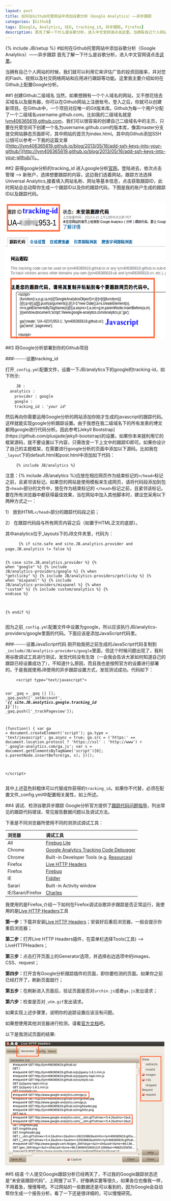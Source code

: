 ```yaml
---
layout: post
title: 如何在Github托管网站中添加谷歌分析（Google Analytics）——异步跟踪
categories: [Github]
tags: [Google, Analytics, SEO, tracking_id, 异步跟踪, Firefox]
description: 首先了解一下什么是谷歌分析，进入中文官网请点击这里。当拥有自己个人网站的时候，我们就可以利用它来评估广告的投资回报率，并对您的Flash、视频以及社交网络网站和应用进行跟踪等功能。这里我主要介绍如何在Github上配置Google分析
---
```

{% include JB/setup %}
#如何在Github托管网站中添加谷歌分析（Google Analytics）——异步跟踪
首先了解一下什么是谷歌分析，进入中文官网请点击[这里](http://www.google.cn/intl/zh-CN/analytics/)。

当拥有自己个人网站的时候，我们就可以利用它来评估广告的投资回报率，并对您的Flash、视频以及社交网络网站和应用进行跟踪等功能。这里我主要介绍如何在Github上配置Google分析。

##1 创建Github二级域名
当然，如果想拥有一个个人域名的网站，又不想花钱去买域名以及服务器，你可以在Github网站上注册账号。登入之后，你就可以创建新项目。在Github中，一个项目对应唯一的Git版本库。Github为每一个用户分配了一个二级域名username.github.com。比如我的二级域名就是[lym406365619.github.com](http://lym406365619.github.io)，我们可以很容易的创建自己二级域名中的主页，只要在托管空间下创建一个名为username.github.com的版本库，像其master分支提交网站静态页面即可，其中网站的首页为index.html。其中向Github添加SSH公钥可以参考一下我的这篇文章([http://lym406365619.github.io/blog/2013/05/16/add-ssh-keys-into-your-github/](http://lym406365619.github.io/blog/2013/05/16/add-ssh-keys-into-your-github/))。

##2 获得google分析的tracking_id
进入google分析[官网](http://www.google.cn/intl/zh-CN/analytics/)。登陆进去，依次点击管理 --> 新账户，选择想要跟踪的内容，这边我们选着网站，跟踪方法选择Universal Analytics,接着填入网站名称、网址等基本信息，点击获取跟踪ID，此时网站会总动帮你生成一个跟踪ID以及你的跟踪代码，下图是我的账户生成的跟踪ID以及跟踪代码。

<img src="/img/blog/google_analytics.png" width="578px" height="431px" class="pic" alt="谷歌分析ID以及跟踪代码"></img>

##3 将Google分析部署到你的Github项目

###------设置tracking_id

打开<code class="cd">&#95;config.yml</code>配置文件，设置一下JB/analytics下的google的tracking-id，如下所示:
<div class="highlight">
  <pre>
    <code class="text">JB :
  analytics :
    provider : google 
    google : 
    tracking_id : '<em>your id</em>'</code></pre>
</div>
然后再向你需要运用Google分析的网站添加你刚才生成的javascript的跟踪代码。这样就能实现google分析跟踪设置。由于我想在我二级域名下的所有发表的博文都用google进行代码分析。因此参考[Jekyll Bootstrap](https://github.com/plusjade/jekyll-bootstrap)的设置，如果你本来就利用它的框架源码，就不要设置以下内容，只需改变一下上文中的跟踪ID即可。如果你设计了自己的主题框架，在需要进行google分析的页面中添加以下源码。比如我在<code class="cd">&#95;layout</code>下的default.html和post.html中添加如下代码：

<div class="highlight">
  <pre>
    <code class="text">&#123;% include JB/analytics %}</code></pre>
</div>

注意：&#123;% include JB/analytics %}应放在相应网页作为结束标记的<code class="cd">&#60;/head></code>标记之前，且紧邻该标记。如果您的网站是使用模板来生成网页，请将代码段添加到包含<code class="cd">&#60;head></code>部分的文件中，放在作为结束标记的 <code class="cd">&#60;/head></code>标记之前，且紧邻该标记。要在所有浏览器中都获得最佳效果，当在网站中加入其他脚本时，建议您采用以下两种方式之一：

1） 放到HTML<code class="cd">&#60;/head></code>部分的跟踪代码段之前；

2） 在跟踪代码段与所有网页内容之后（如置于HTML正文的底部）。

其中analytics位于_layouts下的JB文件夹里，代码为：
<div class="highlight">
  <pre>
     <code class="text">&#123;% <span class="ck">if</span> site.safe and site.JB.analytics.provider and page.JB.analytics != false %}

  &#123;% <span class="ck">case</span> site.JB.analytics.provider %}
  &#123;% <span class="ck">when</span> "google" %}
    &#123;% include JB/analytics-providers/google %}
  &#123;% <span class="ck">when</span> "getclicky" %}
    &#123;% include JB/analytics-providers/getclicky %}
  &#123;% <span class="ck">when</span> "mixpanel" %}
    &#123;% include JB/analytics-providers/mixpanel %}
  &#123;% <span class="ck">when</span> "custom" %}
    &#123;% include custom/analytics %}
  &#123;% <span class="ck">endcase</span> %}

&#123;% <span class="ck">endif</span> %}</code></pre>
</div>
因为之前<code class="cd">&#95;config.yml</code>配置文件中设置为google，所以应该执行JB/analytics-providers/google里面的代码。下面应该是添加JavaScript代码里。

###------设置JavaScript代码
刚开始我把之前生成的JavaScript代码复制到<code class="cd">&#95;include/JB/analytics-providers/google</code>里面，但这个时候问题出现了，我利用谷歌调试工具进行测试，发现代码没有生效（一会我会告诉大家如何知道自己的跟踪已经设置成功了），不知道什么原因，而且我也是按照官方的设置进行部署的。于是我就使用JB使用的异步跟踪设置方式，发现测试成功。代码如下：
<div class="highlight">
  <pre>
    <code class="text">&#60;script type="text/javascript">

  <span class="jk">var</span> _gaq = _gaq || [];
  _gaq.<span class="jm">push</span>([<span class="jv">'_setAccount'</span>, <span class="jv">'<strong><i>&#123;{ site.JB.analytics.google.tracking_id }}</i></strong>'</span>]);
  _gaq.<span class="jm">push</span>(['_trackPageview']);

  (<span class="jk">function</span>() {
    <span class="jk">var</span> ga = document.<span class="jm">createElement</span>('script'); ga.type = 'text/javascript'; ga.async = true;
    ga.src = ('https:' == document.location.protocol ? 'https://ssl' : 'http://www') + '.google-analytics.com/ga.js';
    <span class="jk">var</span> s = document.getElementsByTagName('script')[0]; s.parentNode.insertBefore(ga, s);
  })();

&#60;/script></code></pre>
</div>
其中上述蓝色斜粗体可以代替成你获得的<code class="cd">tracking_id</code>。如果你不代替，必须在配置文件_config.yml中配置相关属性，如上所述。

##4 调试、检测谷歌异步跟踪
Google分析官方提供了[跟踪代码问题指导](https://developers.google.com/analytics/resources/articles/gaTrackingTroubleshooting?hl=zh-CN)，列出常见的跟踪代码错误、常见报告数据问题以及调试方法。

下表是不同浏览器所使用不同的测测试调试工具：

浏览器 | 调试工具
:------|:----------
All | [Firebug Lite](http://getfirebug.com/firebuglite)
Chrome | [Google Analytics Tracking Code Debugger](https://chrome.google.com/extensions/detail/jnkmfdileelhofjcijamephohjechhna)
Chrome | Built-in Developer Tools (e.g. [Resources](http://www.chromium.org/devtools/google-chrome-developer-tools-tutorial#resources))
Firefox | [Live HTTP Headers](http://livehttpheaders.mozdev.org/installation.html)
Firefox | [Firebug](https://addons.mozilla.org/en-US/firefox/addon/1843)
IE | [Fiddler](http://www.fiddlertool.com/fiddler/)
Sarari | Built-in Activity window
IE/Sarari/Firefox | [Charles](http://www.xk72.com/charles/download.php)

我使用的是Firefox,介绍一下如何在Firefox调试谷歌异步跟踪是否正常运行，我使用的是[Live HTTP Headers](http://livehttpheaders.mozdev.org/installation.html)工具

<strong>第一步：</strong>下载并安装[Live HTTP Headers](http://livehttpheaders.mozdev.org/installation.html)；安装好后重启浏览器，一般会提示你重启浏览器；

<strong>第二步：</strong>打开Live HTTP Headers插件，在菜单栏选择Tools(工具) --> LiveHTTPHeaders；

<strong>第三步：</strong>点击打开页面上的Generator选项，并选择右边选项中的images、CSS、request；

<strong>第四步：</strong>打开含有Google分析跟踪插件的页面，即你要检测的页面。如果你之前已经打开了，刷新页面就行；

<strong>第五步：</strong>在刷新进入页面后，验证页面是否对<code class="cd">urchin.js</code>或者<code class="cd">ga.js</code>发出请求；

<strong>第六步：</strong>检查是否对<code class="cd">_utm.gif</code>发出请求。

如果实现上述步骤里，说明你的追踪设置应该没有问题。

如果想使用其他浏览器进行检测，请看[官方文档](https://developers.google.com/analytics/resources/articles/gaTrackingTroubleshooting?hl=zh-CN)吧。

以下是我测试页面的结果:

<img src="/img/blog/google_tracking.png" width="500px" height="387" alt="Google跟踪分析调试结果" class="pic"></img>

##5 结语
个人提交Google跟踪分析已经两天了，不过我的Google跟踪状态还是“未安装跟踪代码”，上网搜了以下，好像确实要等很久，如果各位也像我一样，不用着急，慢慢等吧。不过网站的一些数据还是可以看到的，因为Google会自动帮你生成一个报告分析，看了一下还是很详细的，可以慢慢研究。